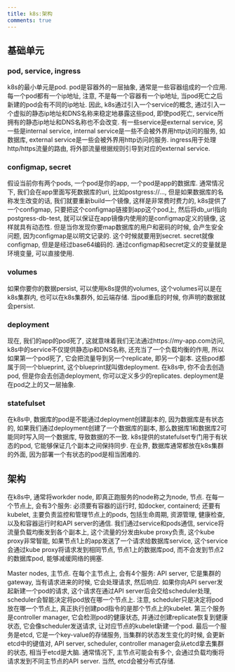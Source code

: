 ```yaml
---
title: k8s:架构
comments: true
---
```


## 基础单元

### pod, service, ingress

k8s的最小单元是pod. pod是容器外的一层抽象, 通常是一些容器组成的一个应用. 每一个pod都有一个ip地址, 注意, 不是每一个容器有一个ip地址, 当pod死亡之后新建的pod会有不同的ip地址. 因此, k8s通过引入一个service的概念, 通过引入一个虚拟的静态ip地址和DNS名称来稳定地暴露这些pod, 即使pod死亡, service所拥有的静态ip地址和DNS名称也不会改变. 有一些service是external service, 另一些是internal service, internal service是一些不会被外界用http访问的服务, 如数据库, external service是一些会被外界用http访问的服务. ingress用于处理http/https流量的路由, 将外部流量根据规则引导到对应的external service.

### configmap, secret

假设当前你有两个pods, 一个pod是你的app, 一个pod是app的数据库. 通常情况下, 我们会在app里面写死数据库的uri, 比如postgress://...<postgress-db-test>, 但是如果数据库的名称发生改变的话, 我们就要重新build一个镜像, 这样是非常费时费力的, k8s提供了一个configmap, 只要把这个configmap链接到app这个pod上, 然后将db_url指向postgress-db-test, 就可以保证在app镜像内使用的是configmap定义的镜像, 这样就具有动态性. 但是当你发现你要map数据库的用户和密码的时候, 会产生安全问题, 因为configmap是以明文记录的. 这个时候就要用到secret. secret就像configmap, 但是是经过base64编码的. 通过configmap和secret定义的变量就是环境变量, 可以直接使用.

### volumes

如果你要你的数据persist, 可以使用k8s提供的volumes, 这个volumes可以是在k8s集群内, 也可以在k8s集群外, 如云端存储. 当pod重启的时候, 你声明的数据就会persist. 

### deployment

现在, 我们的app的pod死了, 这就意味着我们无法通过https://my-app.com访问, k8s中的service不仅提供静态ip和DNS名称, 还充当了一个负载均衡的作用, 所以如果第一个pod死了, 它会把流量导到另一个replicate, 即另一个副本. 这些pod都属于同一个blueprint, 这个blueprint就叫做deployment. 在k8s中, 你不会去创造pod, 但是你会去创造deployment, 你可以定义多少的replicates. deployment是在pod之上的又一层抽象.

### statefulset

在k8s中, 数据库的pod是不能通过deployment创建副本的, 因为数据库是有状态的, 如果我们通过deployment创建了一个数据库的副本, 那么数据库1和数据库2可能同时写入同一个数据库, 导致数据的不一致. k8s提供的statefulset专门用于有状态的pod, 它能够保证几个副本之间保持同步. 在业界, 数据库通常都放在k8s集群的外面, 因为部署一个有状态的pod是相当困难的.

## 架构

在k8s中, 通常将workder node, 即真正跑服务的node称之为node, 节点. 在每一个节点上, 会有3个服务: 必须要有容器的运行时, 如docker, containerd; 还要有kubelet, 主要负责监控和管理节点上的pods, 包括生命周期, 资源管理, 健康检查, 以及和容器运行时和API server的通信. 我们通过service和pods通信, service将流量负载均衡发到各个副本上, 这个流量的分发由kube proxy负责, 这个kube proxy非常智能, 如果节点1上的app发送了一个请求给数据库service, 这个service会通过kube proxy将请求发到相同节点, 节点1上的数据库pod, 而不会发到节点2的数据库pod, 能够减缓网络的拥塞.

Master nodes, 主节点. 在每个主节点上, 会有4个服务: API server, 它是集群的gateway, 当有请求进来的时候, 它会处理请求, 然后响应. 如果你向API server发起新建一个pod的请求, 这个请求在通过API server后会交给scheduler处理, scheduler会智能决定将pod放在哪一个节点上. 注意, scheduler只是决定将pod放在哪一个节点上, 真正执行创建pod指令的是那个节点上的kubelet. 第三个服务是controller manager, 它会检测pod的健康状态, 并通过创建replicate恢复到健康状态, 它会像scheduler发送请求, 让对应节点的kubelet新建一个pod. 最后一个服务是etcd, 它是一个key-value的存储服务, 当集群的状态发生变化的时候, 会更新etcd中的键值对, API server, scheduler, controller manager会从etcd拿去集群的状态, 相当于etcd是大脑. 通常情况下, 主节点可能会有多个, 会通过负载均衡将请求发到不同主节点的API server. 当然, etcd会被分布式存储.